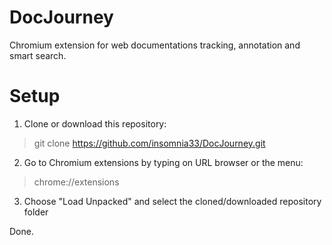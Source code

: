 # DocJourney
Chromium extension for web documentations tracking, annotation and smart search.

# Setup

1. Clone or download this repository:

> git clone https://github.com/insomnia33/DocJourney.git

2. Go to Chromium extensions by typing on URL browser or the menu:

> chrome://extensions

3. Choose "Load Unpacked" and select the cloned/downloaded repository folder

Done.